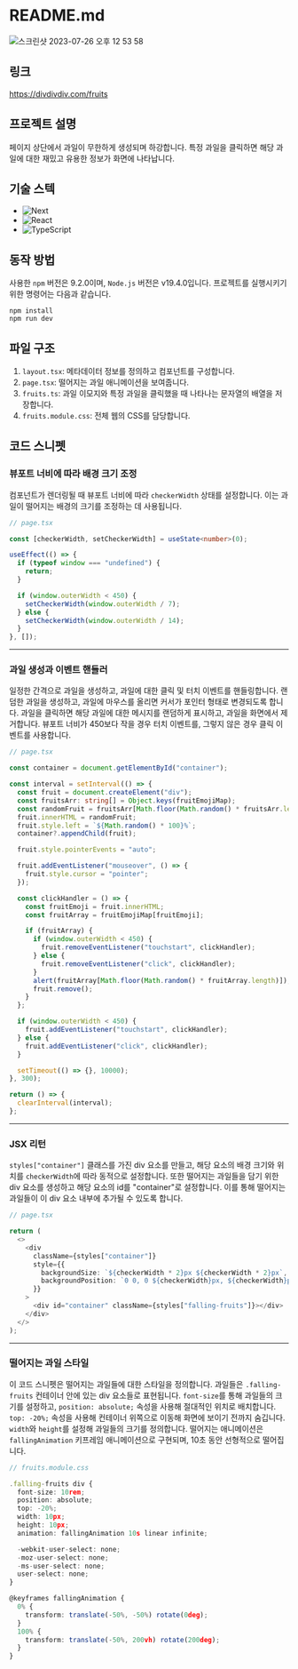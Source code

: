 # README.md

![스크린샷 2023-07-26 오후 12 53 58](https://github.com/minumsa/divdivdiv/assets/83910706/72f14ff0-a9ac-46a7-a983-83980dadd827)

## 링크

https://divdivdiv.com/fruits

## 프로젝트 설명

페이지 상단에서 과일이 무한하게 생성되며 하강합니다. 특정 과일을 클릭하면 해당 과일에 대한 재밌고 유용한 정보가 화면에 나타납니다.

## 기술 스텍

- ![Next][Next.js]
- ![React][React.js]
- ![TypeScript][TypeScript]

## 동작 방법

사용한 `npm` 버전은 9.2.0이며, `Node.js` 버전은 v19.4.0입니다. 프로젝트를 실행시키기 위한 명령어는 다음과 같습니다.

```shell
npm install
npm run dev
```

## 파일 구조

1. `layout.tsx`: 메타데이터 정보를 정의하고 컴포넌트를 구성합니다.
2. `page.tsx`: 떨어지는 과일 애니메이션을 보여줍니다.
3. `fruits.ts`: 과일 이모지와 특정 과일을 클릭했을 때 나타나는 문자열의 배열을 저장합니다.
4. `fruits.module.css`: 전체 웹의 CSS를 담당합니다.

## 코드 스니펫

### 뷰포트 너비에 따라 배경 크기 조정

컴포넌트가 렌더링될 때 뷰포트 너비에 따라 `checkerWidth` 상태를 설정합니다. 이는 과일이 떨어지는 배경의 크기를 조정하는 데 사용됩니다.

```typescript
// page.tsx

const [checkerWidth, setCheckerWidth] = useState<number>(0);

useEffect(() => {
  if (typeof window === "undefined") {
    return;
  }

  if (window.outerWidth < 450) {
    setCheckerWidth(window.outerWidth / 7);
  } else {
    setCheckerWidth(window.outerWidth / 14);
  }
}, []);
```

---

### 과일 생성과 이벤트 핸들러

일정한 간격으로 과일을 생성하고, 과일에 대한 클릭 및 터치 이벤트를 핸들링합니다. 랜덤한 과일을 생성하고, 과일에 마우스를 올리면 커서가 포인터 형태로 변경되도록 합니다. 과일을 클릭하면 해당 과일에 대한 메시지를 랜덤하게 표시하고, 과일을 화면에서 제거합니다. 뷰포트 너비가 450보다 작을 경우 터치 이벤트를, 그렇지 않은 경우 클릭 이벤트를 사용합니다.

```typescript
// page.tsx

const container = document.getElementById("container");

const interval = setInterval(() => {
  const fruit = document.createElement("div");
  const fruitsArr: string[] = Object.keys(fruitEmojiMap);
  const randomFruit = fruitsArr[Math.floor(Math.random() * fruitsArr.length)];
  fruit.innerHTML = randomFruit;
  fruit.style.left = `${Math.random() * 100}%`;
  container?.appendChild(fruit);

  fruit.style.pointerEvents = "auto";

  fruit.addEventListener("mouseover", () => {
    fruit.style.cursor = "pointer";
  });

  const clickHandler = () => {
    const fruitEmoji = fruit.innerHTML;
    const fruitArray = fruitEmojiMap[fruitEmoji];

    if (fruitArray) {
      if (window.outerWidth < 450) {
        fruit.removeEventListener("touchstart", clickHandler);
      } else {
        fruit.removeEventListener("click", clickHandler);
      }
      alert(fruitArray[Math.floor(Math.random() * fruitArray.length)]);
      fruit.remove();
    }
  };

  if (window.outerWidth < 450) {
    fruit.addEventListener("touchstart", clickHandler);
  } else {
    fruit.addEventListener("click", clickHandler);
  }

  setTimeout(() => {}, 10000);
}, 300);

return () => {
  clearInterval(interval);
};
```

---

### JSX 리턴

`styles["container"]` 클래스를 가진 div 요소를 만들고, 해당 요소의 배경 크기와 위치를 `checkerWidth`에 따라 동적으로 설정합니다. 또한 떨어지는 과일들을 담기 위한 div 요소를 생성하고 해당 요소의 id를 "container"로 설정합니다. 이를 통해 떨어지는 과일들이 이 div 요소 내부에 추가될 수 있도록 합니다.

```typescript
// page.tsx

return (
  <>
    <div
      className={styles["container"]}
      style={{
        backgroundSize: `${checkerWidth * 2}px ${checkerWidth * 2}px`,
        backgroundPosition: `0 0, 0 ${checkerWidth}px, ${checkerWidth}px -${checkerWidth}px, -${checkerWidth}px 0px`,
      }}
    >
      <div id="container" className={styles["falling-fruits"]}></div>
    </div>
  </>
);
```

---

### 떨어지는 과일 스타일

이 코드 스니펫은 떨어지는 과일들에 대한 스타일을 정의합니다. 과일들은 `.falling-fruits` 컨테이너 안에 있는 div 요소들로 표현됩니다. `font-size`를 통해 과일들의 크기를 설정하고, `position: absolute;` 속성을 사용해 절대적인 위치로 배치합니다. `top: -20%;` 속성을 사용해 컨테이너 위쪽으로 이동해 화면에 보이기 전까지 숨깁니다. `width`와 `height`를 설정해 과일들의 크기를 정의합니다. 떨어지는 애니메이션은 `fallingAnimation` 키프레임 애니메이션으로 구현되며, 10초 동안 선형적으로 떨어집니다.

```typescript
// fruits.module.css

.falling-fruits div {
  font-size: 10rem;
  position: absolute;
  top: -20%;
  width: 10px;
  height: 10px;
  animation: fallingAnimation 10s linear infinite;

  -webkit-user-select: none;
  -moz-user-select: none;
  -ms-user-select: none;
  user-select: none;
}

@keyframes fallingAnimation {
  0% {
    transform: translate(-50%, -50%) rotate(0deg);
  }
  100% {
    transform: translate(-50%, 200vh) rotate(200deg);
  }
}
```

[Next.js]: https://img.shields.io/badge/next.js-000000?style=for-the-badge&logo=nextdotjs&logoColor=white
[React.js]: https://img.shields.io/badge/React-20232A?style=for-the-badge&logo=react&logoColor=61DAFB
[TypeScript]: https://img.shields.io/badge/TypeScript-007ACC?style=for-the-badge&logo=typescript&logoColor=white
[Redux]: https://img.shields.io/badge/Redux-593D88?style=for-the-badge&logo=redux&logoColor=white
[MongoDB]: https://img.shields.io/badge/MongoDB-4EA94B?style=for-the-badge&logo=mongodb&logoColor=white
[Gatsby]: https://img.shields.io/badge/Gatsby-663399?style=for-the-badge&logo=gatsby&logoColor=white
